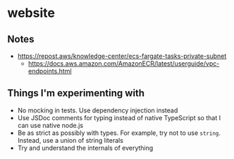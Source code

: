 # website

## Notes

- https://repost.aws/knowledge-center/ecs-fargate-tasks-private-subnet
  - https://docs.aws.amazon.com/AmazonECR/latest/userguide/vpc-endpoints.html

## Things I'm experimenting with

- No mocking in tests. Use dependency injection instead
- Use JSDoc comments for typing instead of native TypeScript so that I can use native node.js
- Be as strict as possibly with types. For example, try not to use `string`. Instead, use a union of string literals
- Try and understand the internals of everything
